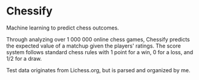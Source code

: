 # Chessify

Machine learning to predict chess outcomes.

Through analyzing over 1 000 000 online chess games, Chessify predicts the expected value of a matchup given the players' ratings. The score system follows standard chess rules with 1 point for a win, 0 for a loss, and 1/2 for a draw.

Test data originates from Lichess.org, but is parsed and organized by me.
